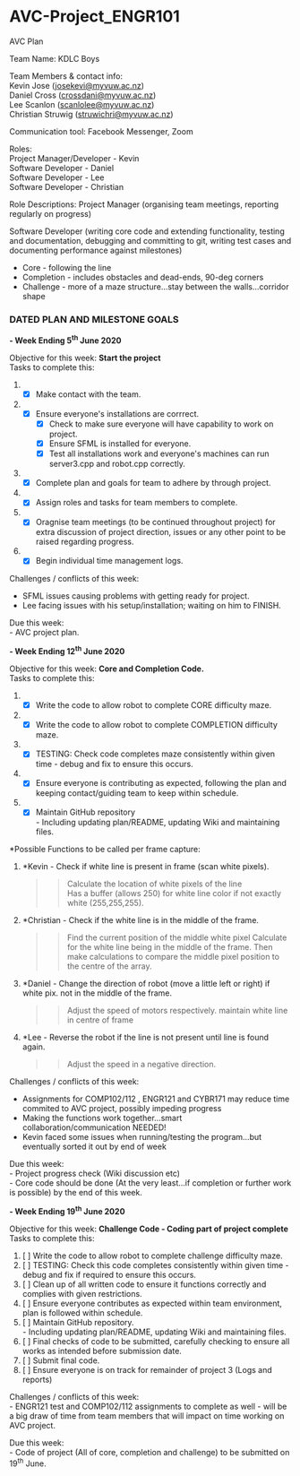 # AVC-Project_ENGR101

AVC Plan

Team Name: KDLC Boys

Team Members & contact info:  
Kevin Jose (josekevi@myvuw.ac.nz)  
Daniel Cross (crossdani@myvuw.ac.nz)  
Lee Scanlon (scanlolee@myvuw.ac.nz)  
Christian Struwig (struwichri@myvuw.ac.nz)  

Communication tool: Facebook Messenger, Zoom  

Roles:\
Project Manager/Developer - Kevin  
Software Developer - Daniel  
Software Developer - Lee  
Software Developer - Christian

Role Descriptions:
Project Manager (organising team meetings, reporting regularly on progress)

Software Developer (writing core code and extending functionality, testing and documentation, debugging and committing to git, writing test cases and documenting performance against milestones)

* Core - following the line 
* Completion - includes obstacles and dead-ends, 90-deg corners
* Challenge - more of a maze structure...stay between the walls...corridor shape

### DATED PLAN AND MILESTONE GOALS

**- Week Ending 5<sup>th</sup> June 2020**

Objective for this week: **Start the project**  
Tasks to complete this:
1. - [x] Make contact with the team. 
2. - [x] Ensure everyone's installations are corrrect.
       - [x] Check to make sure everyone will have capability to work on project.
       - [x] Ensure SFML is installed for everyone.
       - [x] Test all installations work and everyone's machines can run server3.cpp and robot.cpp correctly.
3. - [x] Complete plan and goals for team to adhere by through project.
4. - [x] Assign roles and tasks for team members to complete.
5. - [x] Oragnise team meetings (to be continued throughout project) for extra discussion of project direction, issues or any other point to be raised regarding progress.    
6. - [x] Begin individual time management logs.  

Challenges / conflicts of this week:
- SFML issues causing problems with getting ready for project.
- Lee facing issues with his setup/installation; waiting on him to FINISH.
 
   
Due this week:   
    - AVC project plan.    
    
**- Week Ending 12<sup>th</sup> June 2020**

Objective for this week: **Core and Completion Code.**  
Tasks to complete this:  
1. - [x] Write the code to allow robot to complete CORE difficulty maze.    
2. - [x] Write the code to allow robot to complete COMPLETION difficulty maze.    
3. - [x] TESTING: Check code completes maze consistently within given time - debug and fix to ensure this occurs.    
4. - [x] Ensure everyone is contributing as expected, following the plan and keeping contact/guiding team to keep within schedule.    
5. - [x] Maintain GitHub repository   
         - Including updating plan/README, updating Wiki and maintaining files. 
         
*Possible Functions to be called per frame capture:  
1.   *Kevin - Check if white line is present in frame (scan white pixels).  
     >>Calculate the location of white pixels of the line  
     >>Has a buffer (allows 250) for white line color if not exactly white (255,255,255).  
2.   *Christian - Check if the white line is in the middle of the frame.  
     >>Find the current position of the middle white pixel Calculate for the white line being in the middle of the frame.
     >>Then make calculations to compare the middle pixel position to the centre of the array.     
3.   *Daniel - Change the direction of robot (move a little left or right) if white pix. not in the middle of the frame.  
     >>Adjust the speed of motors respectively.
     >>maintain white line in centre of frame
4.   *Lee - Reverse the robot if the line is not present until line is found again.  
     >>Adjust the speed in a negative direction.    
       
Challenges / conflicts of this week:
- Assignments for COMP102/112 , ENGR121 and CYBR171 may reduce time commited to AVC project, possibly impeding progress
- Making the functions work together...smart collaboration/communication NEEDED! 
- Kevin faced some issues when running/testing the program...but eventually sorted it out by end of week 
       
Due this week:   
    - Project progress check (Wiki discussion etc)  
    - Core code should be done (At the very least...if completion or further work is possible) by the end of this week.
    
    
               

**- Week Ending 19<sup>th</sup> June 2020**  

Objective for this week: **Challenge Code - Coding part of project complete**  
Tasks to complete this:  
1. [ ] Write the code to allow robot to complete challenge difficulty maze.   
2. [ ] TESTING: Check this code completes consistently within given time - debug and fix if required to ensure this occurs.   
3. [ ] Clean up of all written code to ensure it functions correctly and complies with given restrictions.   
4. [ ] Ensure everyone contributes as expected within team environment, plan is followed within schedule.   
5. [ ] Maintain GitHub repository.   
       - Including updating plan/README, updating Wiki and maintaining files. 
6. [ ] Final checks of code to be submitted, carefully checking to ensure all works as intended before submission date.  
7. [ ] Submit final code.  
8. [ ] Ensure everyone is on track for remainder of project 3 (Logs and reports)  

Challenges / conflicts of this week:  
    - ENGR121 test and COMP102/112 assignments to complete as well - will be a big draw of time from team members that will impact on time working on AVC project.  

Due this week:  
    - Code of project (All of core, completion and challenge) to be submitted on 19<sup>th</sup> June.  
